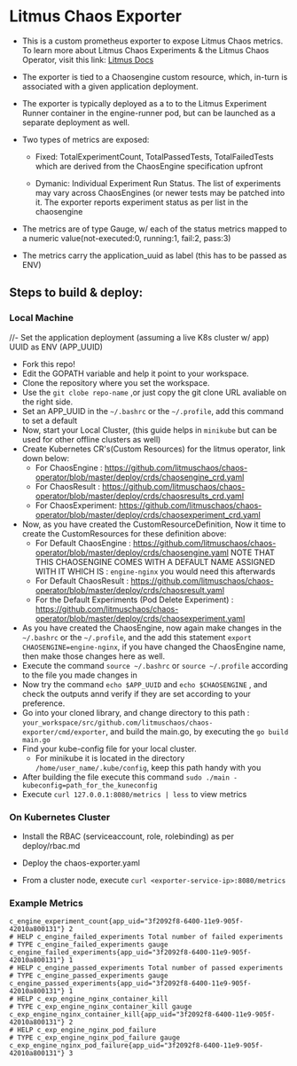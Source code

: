 # Litmus Chaos Exporter

- This is a custom prometheus exporter to expose Litmus Chaos metrics. 
  To learn more about Litmus Chaos Experiments & the Litmus Chaos Operator, 
  visit this link: [Litmus Docs](https://docs.litmuschaos.io/) 

- The exporter is tied to a Chaosengine custom resource, which, 
  in-turn is associated with a given application deployment.

- The exporter is typically deployed as a to to the Litmus Experiment
  Runner container in the engine-runner pod, but can be launched as a
  separate deployment as well. 

- Two types of metrics are exposed: 

  - Fixed: TotalExperimentCount, TotalPassedTests, TotalFailedTests which are derived 
    from the ChaosEngine specification upfront

  - Dymanic: Individual Experiment Run Status. The list of experiments may 
    vary across ChaosEngines (or newer tests may be patched into it. 
    The exporter reports experiment status as per list in the chaosengine

- The metrics are of type Gauge, w/ each of the status metrics mapped to a 
  numeric value(not-executed:0, running:1, fail:2, pass:3)

- The metrics carry the application_uuid as label (this has to be passed as ENV)

## Steps to build & deploy: 

### Local Machine 

//- Set the application deployment (assuming a live K8s cluster w/ app) UUID as ENV (APP_UUID)
- Fork this repo!
- Edit the GOPATH variable and help it point to your workspace.
- Clone the repository where you set the workspace.
- Use the `git clobe repo-name` ,or just copy the git clone URL avaliable on the right side.
- Set an APP_UUID in the `~/.bashrc` or the `~/.profile`, add this command to set a default
- Now, start your Local Cluster, (this guide helps in `minikube` but can be used for other offline clusters as well)
- Create Kubernetes CR's(Custom Resources) for the litmus operator, link down below:
  - For ChaosEngine : https://github.com/litmuschaos/chaos-operator/blob/master/deploy/crds/chaosengine_crd.yaml
  - For ChaosResult : https://github.com/litmuschaos/chaos-operator/blob/master/deploy/crds/chaosresults_crd.yaml
  - For ChaosExperiment: https://github.com/litmuschaos/chaos-operator/blob/master/deploy/crds/chaosexperiment_crd.yaml
- Now, as you have created the CustomResourceDefinition, Now it time to create the CustomResources for these definition above:
  - For Default ChaosEngine : https://github.com/litmuschaos/chaos-operator/blob/master/deploy/crds/chaosengine.yaml
    NOTE THAT THIS CHAOSENGINE COMES WITH A DEFAULT NAME ASSIGNED WITH IT WHICH IS : `engine-nginx`  you would need this afterwards
  - For Default ChaosResult : https://github.com/litmuschaos/chaos-operator/blob/master/deploy/crds/chaosresult.yaml
  - For the Default Experiments (Pod Delete Experiment) : https://github.com/litmuschaos/chaos-operator/blob/master/deploy/crds/chaosexperiment.yaml
- As you have created the ChaosEngine, now again make changes in the `~/.bashrc` or the `~/.profile`, and the add this statement `export CHAOSENGINE=engine-nginx`, if you have changed the ChaosEngine name, then make those changes here as well.
- Execute the command `source ~/.bashrc` or `source ~/.profile` according to the file you made changes in
- Now try the command `echo $APP_UUID` and `echo $CHAOSENGINE` , and check the outputs annd verify if they are set according to your preference.
- Go into your cloned library, and change directory to this path : `your_workspace/src/github.com/litmuschaos/chaos-exporter/cmd/exporter`, and build the main.go, by executing the `go build main.go`
- Find your kube-config file for your local cluster.
  - For minikube it is located in the directory `/home/user_name/.kube/config`, keep this path handy with you
- After building the file execute this command `sudo ./main -kubeconfig=path_for_the_kuneconfig`
- Execute `curl 127.0.0.1:8080/metrics | less` to view metrics

### On Kubernetes Cluster

- Install the RBAC (serviceaccount, role, rolebinding) as per deploy/rbac.md

- Deploy the chaos-exporter.yaml 

- From a cluster node, execute `curl <exporter-service-ip>:8080/metrics` 

### Example Metrics

```
c_engine_experiment_count{app_uid="3f2092f8-6400-11e9-905f-42010a800131"} 2
# HELP c_engine_failed_experiments Total number of failed experiments
# TYPE c_engine_failed_experiments gauge
c_engine_failed_experiments{app_uid="3f2092f8-6400-11e9-905f-42010a800131"} 1
# HELP c_engine_passed_experiments Total number of passed experiments
# TYPE c_engine_passed_experiments gauge
c_engine_passed_experiments{app_uid="3f2092f8-6400-11e9-905f-42010a800131"} 1
# HELP c_exp_engine_nginx_container_kill 
# TYPE c_exp_engine_nginx_container_kill gauge
c_exp_engine_nginx_container_kill{app_uid="3f2092f8-6400-11e9-905f-42010a800131"} 2
# HELP c_exp_engine_nginx_pod_failure 
# TYPE c_exp_engine_nginx_pod_failure gauge
c_exp_engine_nginx_pod_failure{app_uid="3f2092f8-6400-11e9-905f-42010a800131"} 3
```

